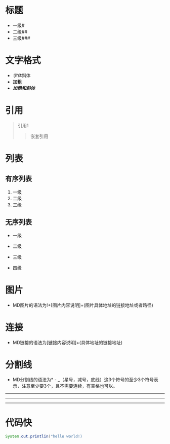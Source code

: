 # 标题 
- 一级# 
- 二级## 
- 三级###
# 文字格式
- *字体*斜体
- **加粗**
- ***加粗和斜体***
# 引用
> 引用1
>> 嵌套引用
# 列表
## 有序列表
1. 一级
2. 二级
3. 三级
## 无序列表
- 一级
* 二级
+ 三级
- 四级
# 图片
- MD图片的语法为!+[图片内容说明]+(图片具体地址的链接地址或者路径)
# 连接
- MD链接的语法为[链接内容说明]+(具体地址的链接地址)
# 分割线
- MD分割线的语法为* - _（星号，减号，底线）这3个符号的至少3个符号表示，注意至少要3个，且不需要连续，有空格也可以。
---
***
___
# 代码快
```java
System.out.printlin("hello world!)
```
